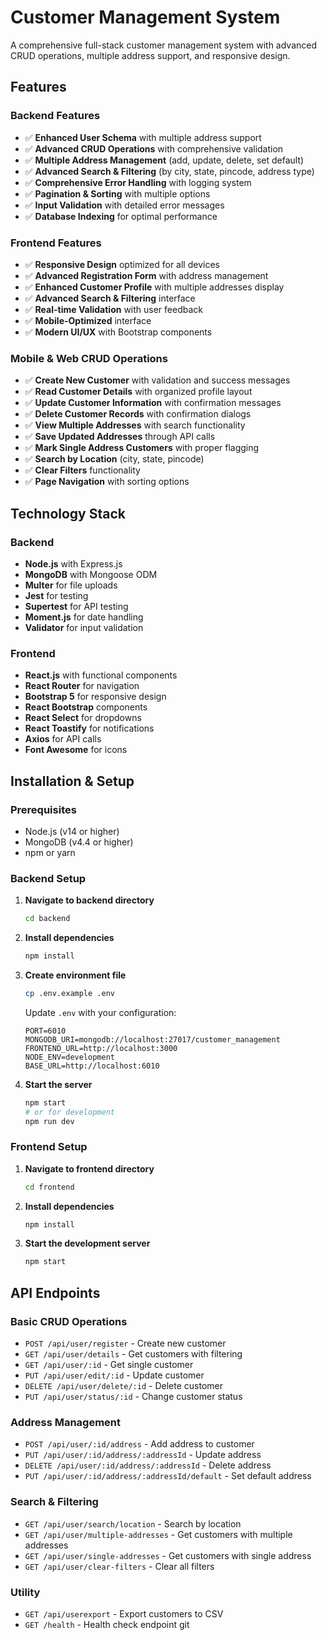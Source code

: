 # Customer Management System

A comprehensive full-stack customer management system with advanced CRUD operations, multiple address support, and responsive design.

## Features

### Backend Features
- ✅ **Enhanced User Schema** with multiple address support
- ✅ **Advanced CRUD Operations** with comprehensive validation
- ✅ **Multiple Address Management** (add, update, delete, set default)
- ✅ **Advanced Search & Filtering** (by city, state, pincode, address type)
- ✅ **Comprehensive Error Handling** with logging system
- ✅ **Pagination & Sorting** with multiple options
- ✅ **Input Validation** with detailed error messages
- ✅ **Database Indexing** for optimal performance

### Frontend Features
- ✅ **Responsive Design** optimized for all devices
- ✅ **Advanced Registration Form** with address management
- ✅ **Enhanced Customer Profile** with multiple addresses display
- ✅ **Advanced Search & Filtering** interface
- ✅ **Real-time Validation** with user feedback
- ✅ **Mobile-Optimized** interface
- ✅ **Modern UI/UX** with Bootstrap components

### Mobile & Web CRUD Operations
- ✅ **Create New Customer** with validation and success messages
- ✅ **Read Customer Details** with organized profile layout
- ✅ **Update Customer Information** with confirmation messages
- ✅ **Delete Customer Records** with confirmation dialogs
- ✅ **View Multiple Addresses** with search functionality
- ✅ **Save Updated Addresses** through API calls
- ✅ **Mark Single Address Customers** with proper flagging
- ✅ **Search by Location** (city, state, pincode)
- ✅ **Clear Filters** functionality
- ✅ **Page Navigation** with sorting options

## Technology Stack

### Backend
- **Node.js** with Express.js
- **MongoDB** with Mongoose ODM
- **Multer** for file uploads
- **Jest** for testing
- **Supertest** for API testing
- **Moment.js** for date handling
- **Validator** for input validation

### Frontend
- **React.js** with functional components
- **React Router** for navigation
- **Bootstrap 5** for responsive design
- **React Bootstrap** components
- **React Select** for dropdowns
- **React Toastify** for notifications
- **Axios** for API calls
- **Font Awesome** for icons

## Installation & Setup

### Prerequisites
- Node.js (v14 or higher)
- MongoDB (v4.4 or higher)
- npm or yarn

### Backend Setup

1. **Navigate to backend directory**
   ```bash
   cd backend
   ```

2. **Install dependencies**
   ```bash
   npm install
   ```

3. **Create environment file**
   ```bash
   cp .env.example .env
   ```
   
   Update `.env` with your configuration:
   ```env
   PORT=6010
   MONGODB_URI=mongodb://localhost:27017/customer_management
   FRONTEND_URL=http://localhost:3000
   NODE_ENV=development
   BASE_URL=http://localhost:6010
   ```

4. **Start the server**
   ```bash
   npm start
   # or for development
   npm run dev
   ```

### Frontend Setup

1. **Navigate to frontend directory**
   ```bash
   cd frontend
   ```

2. **Install dependencies**
   ```bash
   npm install
   ```

3. **Start the development server**
   ```bash
   npm start
   ```

## API Endpoints

### Basic CRUD Operations
- `POST /api/user/register` - Create new customer
- `GET /api/user/details` - Get customers with filtering
- `GET /api/user/:id` - Get single customer
- `PUT /api/user/edit/:id` - Update customer
- `DELETE /api/user/delete/:id` - Delete customer
- `PUT /api/user/status/:id` - Change customer status

### Address Management
- `POST /api/user/:id/address` - Add address to customer
- `PUT /api/user/:id/address/:addressId` - Update address
- `DELETE /api/user/:id/address/:addressId` - Delete address
- `PUT /api/user/:id/address/:addressId/default` - Set default address

### Search & Filtering
- `GET /api/user/search/location` - Search by location
- `GET /api/user/multiple-addresses` - Get customers with multiple addresses
- `GET /api/user/single-addresses` - Get customers with single address
- `GET /api/user/clear-filters` - Clear all filters

### Utility
- `GET /api/userexport` - Export customers to CSV
- `GET /health` - Health check endpoint
git